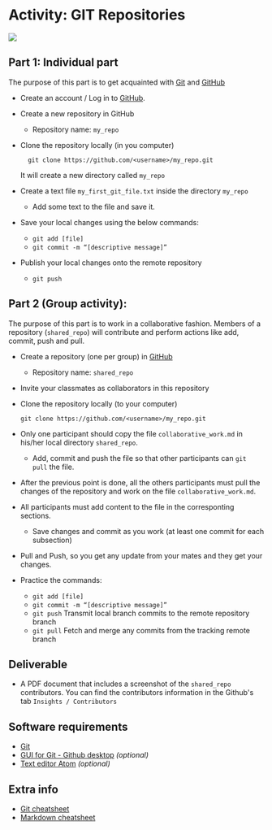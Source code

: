 # Activity: GIT Repositories

![](https://marine.rutgers.edu/~cfree/wp-content/uploads/git-and-github-workflows-12-638.jpg)

## Part 1: Individual part

The purpose of this part is to get acquainted with [Git](https://git-scm.com) and [GitHub](www.github.com)

- Create an account / Log in to [GitHub](www.github.com).

- Create a new repository in GitHub
  + Repository name: `my_repo`

- Clone the repository locally (in you computer)

  ```
    git clone https://github.com/<username>/my_repo.git
  ```
  It will create a new directory called `my_repo`


- Create a text file `my_first_git_file.txt` inside the directory `my_repo`
  - Add some text to the file and save it.

- Save your local changes using the below commands:
	- `git add [file]`
	- `git commit -m “[descriptive message]”`

- Publish your local changes onto the remote repository
	- `git push`



## Part 2 (Group activity):

The purpose of this part is to work in a collaborative fashion.
Members of a repository (`shared_repo`) will contribute and perform actions like add, commit, push and pull.

- Create a repository (one per group) in [GitHub](www.github.com)
  + Repository name: `shared_repo`

- Invite your classmates as collaborators in this repository

- Clone the repository locally (to your computer)
  ```
  git clone https://github.com/<username>/my_repo.git
  ```
- Only one participant should copy the file `collaborative_work.md` in his/her local directory `shared_repo`.
  - Add, commit and push the file so that other participants can `git pull` the file.

- After the previous point is done, all the others participants must pull the changes of the repository and work on the file `collaborative_work.md`.

- All participants must add content to the file in the corresponting sections.
  - Save changes and commit as you work (at least one commit for each subsection)

- Pull and Push, so you get any update from your mates and they get your changes.

- Practice the commands:
  - `git add [file]`
  - `git commit -m “[descriptive message]”`
  - `git push` Transmit local branch commits to the remote repository branch
  - `git pull` Fetch and merge any commits from the tracking remote branch

## Deliverable

- A PDF document that includes a screenshot of the `shared_repo` contributors. You can find the contributors information in the Github's tab `Insights / Contributors`


## Software requirements

- [Git](https://git-scm.com)
- [GUI for Git - Github desktop](https://desktop.github.com) *(optional)*
- [Text editor Atom](https://atom.io) *(optional)*


## Extra info

- [Git cheatsheet](https://education.github.com/git-cheat-sheet-education.pdf)
- [Markdown cheatsheet](https://github.com/adam-p/markdown-here/wiki/Markdown-Cheatsheet)
